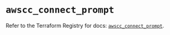 # `awscc_connect_prompt`

Refer to the Terraform Registry for docs: [`awscc_connect_prompt`](https://registry.terraform.io/providers/hashicorp/awscc/0.70.0/docs/resources/connect_prompt).
